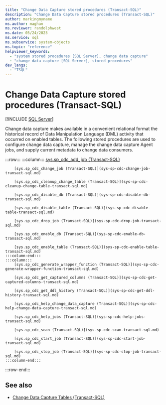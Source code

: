 ```yaml
---
title: "Change Data Capture stored procedures (Transact-SQL)"
description: "Change Data Capture stored procedures (Transact-SQL)"
author: markingmyname
ms.author: maghan
ms.reviewer: randolphwest
ms.date: 05/24/2023
ms.service: sql
ms.subservice: system-objects
ms.topic: "reference"
helpviewer_keywords:
  - "system stored procedures [SQL Server], change data capture"
  - "change data capture [SQL Server], stored procedures"
dev_langs:
  - "TSQL"
---
```

# Change Data Capture stored procedures (Transact-SQL)

[!INCLUDE [SQL Server](../../includes/applies-to-version/sqlserver.md)]

Change data capture makes available in a convenient relational format the historical record of Data Manipulation Language (DML) activity that occurred on enabled tables. The following stored procedures are used to configure change data capture, manage the change data capture Agent jobs, and supply current metadata to change data consumers.

:::row:::
    :::column:::
        [sys.sp_cdc_add_job (Transact-SQL)](sys-sp-cdc-add-job-transact-sql.md)

        [sys.sp_cdc_change_job (Transact-SQL)](sys-sp-cdc-change-job-transact-sql.md)

        [sys.sp_cdc_cleanup_change_table (Transact-SQL)](sys-sp-cdc-cleanup-change-table-transact-sql.md)

        [sys.sp_cdc_disable_db (Transact-SQL)](sys-sp-cdc-disable-db-transact-sql.md)

        [sys.sp_cdc_disable_table (Transact-SQL)](sys-sp-cdc-disable-table-transact-sql.md)

        [sys.sp_cdc_drop_job (Transact-SQL)](sys-sp-cdc-drop-job-transact-sql.md)

        [sys.sp_cdc_enable_db (Transact-SQL)](sys-sp-cdc-enable-db-transact-sql.md)

        [sys.sp_cdc_enable_table (Transact-SQL)](sys-sp-cdc-enable-table-transact-sql.md)
    :::column-end:::
    :::column:::
        [sys.sp_cdc_generate_wrapper_function (Transact-SQL)](sys-sp-cdc-generate-wrapper-function-transact-sql.md)

        [sys.sp_cdc_get_captured_columns (Transact-SQL)](sys-sp-cdc-get-captured-columns-transact-sql.md)

        [sys.sp_cdc_get_ddl_history (Transact-SQL)](sys-sp-cdc-get-ddl-history-transact-sql.md)

        [sys.sp_cdc_help_change_data_capture (Transact-SQL)](sys-sp-cdc-help-change-data-capture-transact-sql.md)

        [sys.sp_cdc_help_jobs (Transact-SQL)](sys-sp-cdc-help-jobs-transact-sql.md)

        [sys.sp_cdc_scan (Transact-SQL)](sys-sp-cdc-scan-transact-sql.md)

        [sys.sp_cdc_start_job (Transact-SQL)](sys-sp-cdc-start-job-transact-sql.md)

        [sys.sp_cdc_stop_job (Transact-SQL)](sys-sp-cdc-stop-job-transact-sql.md)
    :::column-end:::
:::row-end:::

## See also

- [Change Data Capture Tables (Transact-SQL)](../../relational-databases/system-tables/change-data-capture-tables-transact-sql.md)
